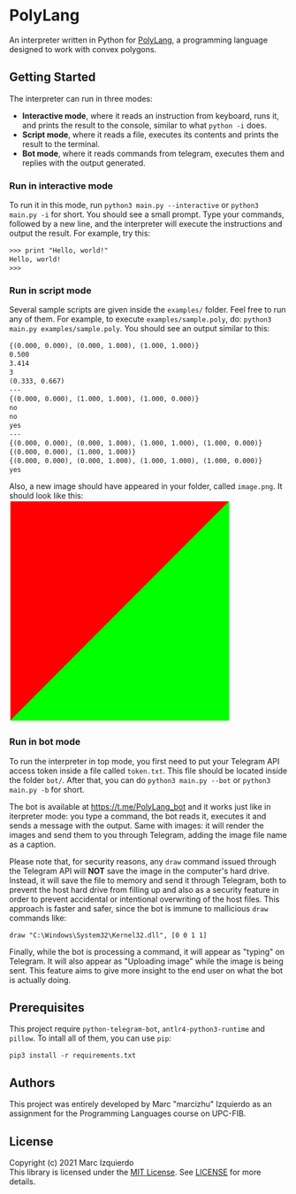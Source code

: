 # PolyLang

An interpreter written in Python for [PolyLang](https://github.com/jordi-petit/lp-polimomis-2020), a programming language designed to work with convex polygons.


## Getting Started

The interpreter can run in three modes:

- **Interactive mode**, where it reads an instruction from keyboard, runs it, and prints the result to the console, similar to what `python -i` does.
- **Script mode**, where it reads a file, executes its contents and prints the result to the terminal.
- **Bot mode**, where it reads commands from telegram, executes them and replies with the output generated.


### Run in interactive mode
To run it in this mode, run `python3 main.py --interactive` or `python3 main.py -i` for short. You should see a small prompt. Type your commands, followed by a new line, and the interpreter will execute the instructions and output the result. For example, try this:

```
>>> print "Hello, world!"
Hello, world!
>>> 
```

### Run in script mode
Several sample scripts are given inside the `examples/` folder. Feel free to run any of them. For example, to execute `examples/sample.poly`, do: `python3 main.py examples/sample.poly`. You should see an output similar to this:

```
{(0.000, 0.000), (0.000, 1.000), (1.000, 1.000)}
0.500
3.414
3
(0.333, 0.667)
---
{(0.000, 0.000), (1.000, 1.000), (1.000, 0.000)}
no
no
yes
---
{(0.000, 0.000), (0.000, 1.000), (1.000, 1.000), (1.000, 0.000)}
{(0.000, 0.000), (1.000, 1.000)}
{(0.000, 0.000), (0.000, 1.000), (1.000, 1.000), (1.000, 0.000)}
yes
```

Also, a new image should have appeared in your folder, called `image.png`. It should look like this:
![](image.png)

### Run in bot mode
To run the interpreter in top mode, you first need to put your Telegram API access token inside a file called `token.txt`. This file should be located inside the folder `bot/`. After that, you can do `python3 main.py --bot` or `python3 main.py -b` for short.

The bot is available at https://t.me/PolyLang_bot and it works just like in iterpreter mode: you type a command, the bot reads it, executes it and sends a message with the output. Same with images: it will render the images and send them to you through Telegram, adding the image file name as a caption.

Please note that, for security reasons, any `draw` command issued through the Telegram API will **NOT** save the image in the computer's hard drive. Instead, it will save the file to memory and send it through Telegram, both to prevent the host hard drive from filling up and also as a security feature in order to prevent accidental or intentional overwriting of the host files. This approach is faster and safer, since the bot is immune to mallicious `draw` commands like:

```
draw "C:\Windows\System32\Kernel32.dll", [0 0 1 1]
```

Finally, while the bot is processing a command, it will appear as "typing" on Telegram. It will also appear as "Uploading image" while the image is being sent. This feature aims to give more insight to the end user on what the bot is actually doing.


## Prerequisites

This project require `python-telegram-bot`, `antlr4-python3-runtime` and `pillow`. To intall all of them, you can use `pip`:

```
pip3 install -r requirements.txt
```


## Authors

This project was entirely developed by Marc "marcizhu" Izquierdo as an assignment for the Programming Languages course on UPC-FIB.


## License
Copyright (c) 2021 Marc Izquierdo  
This library is licensed under the [MIT License](https://choosealicense.com/licenses/mit/). See
[LICENSE](https://github.com/marcizhu/LP-PolyLangBot/blob/master/LICENSE) for more details.
